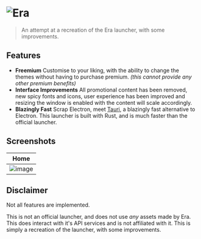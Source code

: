 # ![Era](https://github.com/ectrc/era/assets/13946988/11c733fc-a308-4b78-bf62-c2a2c79e1226)

> An attempt at a recreation of the Era launcher, with some improvements.

## Features

- **Freemium** Customise to your liking, with the ability to change the themes without having to purchase premium. _(this cannot provide any other premium benefits)_
- **Interface Improvements** All promotional content has been removed, new spicy fonts and icons, user experience has been improved and resizing the window is enabled with the content will scale accordingly.
- **Blazingly Fast** Scrap Electron, meet [Tauri](https://tauri.app), a blazingly fast alternative to Electron. This launcher is built with Rust, and is much faster than the official launcher.

## Screenshots

| Home                                                                                        |
| ------------------------------------------------------------------------------------------- |
| ![image](https://github.com/ectrc/era/assets/13946988/a1f43413-4be1-4679-ba76-18784f0baf69) |

## Disclaimer

Not all features are implemented.

This is not an official launcher, and does not use _any_ assets made by Era. This does interact with it's API services and is not affiliated with it. This is simply a recreation of the launcher, with some improvements.
